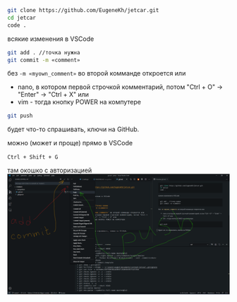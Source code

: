 ```bash
git clone https://github.com/EugeneKh/jetcar.git
cd jetcar
code .
```
всякие изменения в VSCode


```bash
git add . //точка нужна
git commit -m «comment»
```
без `-m «myown_comment»` во второй комманде откроется или
- nano, в котором первой строчкой комментарий, потом "Ctrl + O" -> "Enter" -> "Ctrl + X" или
- vim - тогда кнопку POWER на компутере

```bash
git push
```
будет что-то спрашивать, ключи на GitHub. 

можно (может и проще) прямо в VSCode

`Ctrl + Shift + G`

там окошко с авторизацией
![Альтернативный текст](../Аннотация.png)

